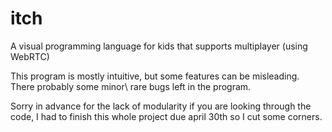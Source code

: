# itch
A visual programming language for kids that supports multiplayer (using WebRTC)

This program is mostly intuitive, but some features can be misleading.
There probably some minor\ rare bugs left in the program.


Sorry in advance for the lack of modularity if you are looking through the code, I had to finish this whole project due april 30th so I cut some corners.



